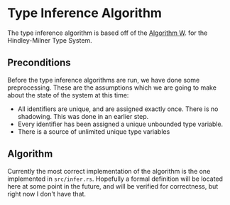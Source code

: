 # Type Inference Algorithm

The type inference algorithm is based off of the [Algorithm W](http://prooftoys.org/ian-grant/hm/milner-damas.pdf). for the Hindley-Milner Type System.

## Preconditions
Before the type inference algorithms are run, we have done some preprocessing. These are the
assumptions which we are going to make about the state of the system at this time:

- All identifiers are unique, and are assigned exactly once. There is no shadowing. This was done in an earlier step.
- Every identifier has been assigned a unique unbounded type variable.
- There is a source of unlimited unique type variables


## Algorithm
Currently the most correct implementation of the algorithm is the one implemented in `src/infer.rs`. Hopefully a formal definition will be located here at some point in the future, and will be verified for correctness, but right now I don't have that.
